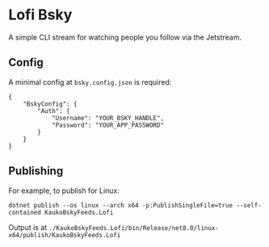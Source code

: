 # Lofi Bsky

A simple CLI stream for watching people you follow via the Jetstream.

## Config
A minimal config at `bsky.config.json` is required:

```
{
    "BskyConfig": {
        "Auth": {
            "Username": "YOUR_BSKY_HANDLE",
            "Password": "YOUR_APP_PASSWORD"
        }
    }
}
```

## Publishing

For example, to publish for Linux:

```
dotnet publish --os linux --arch x64 -p:PublishSingleFile=true --self-contained KaukoBskyFeeds.Lofi
```

Output is at `./KaukoBskyFeeds.Lofi/bin/Release/net8.0/linux-x64/publish/KaukoBskyFeeds.Lofi`
